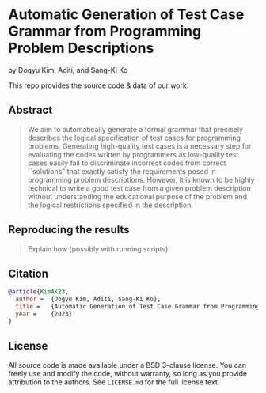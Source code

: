 # Automatic Generation of Test Case Grammar from Programming Problem Descriptions

by
Dogyu Kim,
Aditi, and
Sang-Ki Ko

This repo provides the source code & data of our work.



## Abstract

> We aim to automatically generate a formal grammar that precisely describes the logical specification of test cases for programming problems. Generating high-quality test cases is a necessary step for evaluating the codes written by programmers as low-quality test cases easily fail to discriminate incorrect codes from correct ``solutions" that exactly satisfy the requirements posed in programming problem descriptions. However, it is known to be highly technical to write a good test case from a given problem description without understanding the educational purpose of the problem and the logical restrictions specified in the description.



## Reproducing the results

> Explain how (possibly with running scripts)


## Citation

```bib
@article{KimAK23,
  author =  {Dogyu Kim, Aditi, Sang-Ki Ko},
  title =   {Automatic Generation of Test Case Grammar from Programming Problem Descriptions},
  year =    {2023}
}
```

## License

All source code is made available under a BSD 3-clause license. You can freely
use and modify the code, without warranty, so long as you provide attribution
to the authors. See `LICENSE.md` for the full license text.
